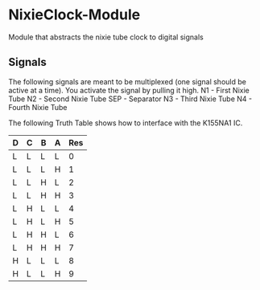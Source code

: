 # NixieClock-Module
Module that abstracts the nixie tube clock to digital signals


## Signals
The following signals are meant to be multiplexed (one signal should be active at a time). You activate the signal by pulling it high.
N1 - First Nixie Tube
N2  - Second Nixie Tube
SEP - Separator
N3  - Third Nixie Tube
N4  - Fourth Nixie Tube

The following Truth Table shows how to interface with the K155NA1 IC.

| D | C | B | A | Res |
| --- | --- | --- | --- | --- |
| L | L | L | L | 0 |
| L | L | L | H | 1 |
| L | L | H | L | 2 |
| L | L | H | H | 3 |
| L | H | L | L | 4 |
| L | H | L | H | 5 |
| L | H | H | L | 6 |
| L | H | H | H | 7 |
| H | L | L | L | 8 |
| H | L | L | H | 9 |
